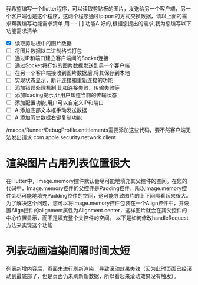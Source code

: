 我希望编写一个flutter程序，可以读取剪贴板的图片，发送给另一个客户端，另一个客户端也是这个程序，这两个程序通过ip:port的方式交换数据，请以上面的需求帮我编写功能需求清单 用 - - [ ] 功能A
好的,根据您提出的需求,我为您编写以下功能需求清单:
- [x] 读取剪贴板中的图片数据
- [ ] 将图片数据以二进制格式打包
- [ ] 通过IP和端口建立客户端间的Socket连接
- [ ] 通过Socket将打包的图片数据发送到另一个客户端
- [ ] 在另一个客户端接收到图片数据后,将其保存到本地
- [ ] 实现状态显示，断开连接和重新连接的功能
- [ ] 添加错误处理机制,比如连接失败、传输失败等
- [ ] 添加loading提示,让用户知道当前的传输状态
- [ ] 添加配置功能,用户可以自定义IP和端口
- [ ] A 添加底部文本框手动发送数据
- [ ] A 添加历史数据右键复制功能

/macos/Runner/DebugProfile.entitlements需要添加这些代码，要不然客户端无法发出请求
<key>com.apple.security.network.client</key>
<true/>

# 渲染图片占用列表位置很大
在Flutter中，Image.memory控件默认会尽可能地填充其父控件的空间。在您的代码中，Image.memory控件的父控件是Padding控件，所以Image.memory控件会尽可能地填充Padding控件的空间，这可能导致图片的上下间隔看起来很大。  为了解决这个问题，您可以将Image.memory控件包装在一个Align控件中，并设置Align控件的alignment属性为Alignment.center，这样图片就会在其父控件的中心位置显示，而不是填充整个父控件的空间。  以下是如何修改handleRequest方法来实现这个功能：

# 列表动画渲染间隔时间太短
列表新增内容后，页面未进行刷新渲染，导致滚动效果失效（因为此时页面已经滚动到最底部了，但是页面仍未刷新新数据，所以看起来滚动效果没有触发）。